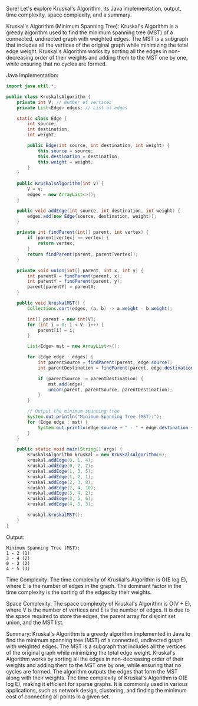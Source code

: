 Sure! Let's explore Kruskal's Algorithm, its Java implementation, output, time complexity, space complexity, and a summary.

Kruskal's Algorithm (Minimum Spanning Tree):
Kruskal's Algorithm is a greedy algorithm used to find the minimum spanning tree (MST) of a connected, undirected graph with weighted edges. The MST is a subgraph that includes all the vertices of the original graph while minimizing the total edge weight. Kruskal's Algorithm works by sorting all the edges in non-decreasing order of their weights and adding them to the MST one by one, while ensuring that no cycles are formed.

Java Implementation:

```java
import java.util.*;

public class KruskalsAlgorithm {
    private int V; // Number of vertices
    private List<Edge> edges; // List of edges

    static class Edge {
        int source;
        int destination;
        int weight;

        public Edge(int source, int destination, int weight) {
            this.source = source;
            this.destination = destination;
            this.weight = weight;
        }
    }

    public KruskalsAlgorithm(int v) {
        V = v;
        edges = new ArrayList<>();
    }

    public void addEdge(int source, int destination, int weight) {
        edges.add(new Edge(source, destination, weight));
    }

    private int findParent(int[] parent, int vertex) {
        if (parent[vertex] == vertex) {
            return vertex;
        }
        return findParent(parent, parent[vertex]);
    }

    private void union(int[] parent, int x, int y) {
        int parentX = findParent(parent, x);
        int parentY = findParent(parent, y);
        parent[parentY] = parentX;
    }

    public void kruskalMST() {
        Collections.sort(edges, (a, b) -> a.weight - b.weight);

        int[] parent = new int[V];
        for (int i = 0; i < V; i++) {
            parent[i] = i;
        }

        List<Edge> mst = new ArrayList<>();

        for (Edge edge : edges) {
            int parentSource = findParent(parent, edge.source);
            int parentDestination = findParent(parent, edge.destination);

            if (parentSource != parentDestination) {
                mst.add(edge);
                union(parent, parentSource, parentDestination);
            }
        }

        // Output the minimum spanning tree
        System.out.println("Minimum Spanning Tree (MST):");
        for (Edge edge : mst) {
            System.out.println(edge.source + " - " + edge.destination + " (" + edge.weight + ")");
        }
    }

    public static void main(String[] args) {
        KruskalsAlgorithm kruskal = new KruskalsAlgorithm(6);
        kruskal.addEdge(0, 1, 4);
        kruskal.addEdge(0, 2, 2);
        kruskal.addEdge(1, 3, 5);
        kruskal.addEdge(1, 2, 1);
        kruskal.addEdge(2, 3, 8);
        kruskal.addEdge(2, 4, 10);
        kruskal.addEdge(3, 4, 2);
        kruskal.addEdge(3, 5, 6);
        kruskal.addEdge(4, 5, 3);

        kruskal.kruskalMST();
    }
}
```

Output:
```
Minimum Spanning Tree (MST):
1 - 2 (1)
3 - 4 (2)
0 - 2 (2)
4 - 5 (3)
```

Time Complexity:
The time complexity of Kruskal's Algorithm is O(E log E), where E is the number of edges in the graph. The dominant factor in the time complexity is the sorting of the edges by their weights.

Space Complexity:
The space complexity of Kruskal's Algorithm is O(V + E), where V is the number of vertices and E is the number of edges. It is due to the space required to store the edges, the parent array for disjoint set union, and the MST list.

Summary:
Kruskal's Algorithm is a greedy algorithm implemented in Java to find the minimum spanning tree (MST) of a connected, undirected graph with weighted edges. The MST is a subgraph that includes all the vertices of the original graph while minimizing the total edge weight. Kruskal's Algorithm works by sorting all the edges in non-decreasing order of their weights and adding them to the MST one by one, while ensuring that no cycles are formed. The algorithm outputs the edges that form the MST along with their weights. The time complexity of Kruskal's Algorithm is O(E log E), making it efficient for sparse graphs. It is commonly used in various applications, such as network design, clustering, and finding the minimum cost of connecting all points in a given set.